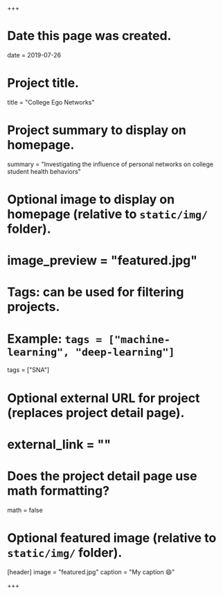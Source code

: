 +++
# Date this page was created.
date = 2019-07-26

# Project title.
title = "College Ego Networks"

# Project summary to display on homepage.
summary = "Investigating the influence of personal networks on college student health behaviors"

# Optional image to display on homepage (relative to `static/img/` folder).
# image_preview = "featured.jpg"

# Tags: can be used for filtering projects.
# Example: `tags = ["machine-learning", "deep-learning"]`
 tags = ["SNA"]

# Optional external URL for project (replaces project detail page).
# external_link = ""

# Does the project detail page use math formatting?
math = false

# Optional featured image (relative to `static/img/` folder).
[header]
image = "featured.jpg"
caption = "My caption :smile:"

+++
